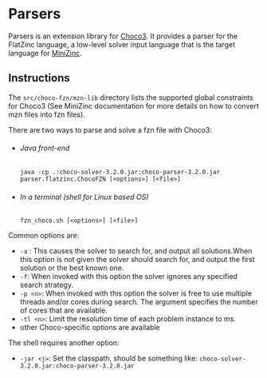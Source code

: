 Parsers
=======

Parsers is an extension library for [Choco3](https://github.com/chocoteam/choco3).
It provides a parser for the FlatZinc language, a low-level solver input language that is the target language for [MiniZinc](http://www.minizinc.org/).

Instructions
------------
The `src/choco-fzn/mzn-lib` directory lists the supported global constraints for Choco3 (See MiniZinc documentation for more details on how to convert mzn files into fzn files).


There are two ways to parse and solve a fzn file with Choco3:

* ###### Java front-end

  ```java -cp .:choco-solver-3.2.0.jar:choco-parser-3.2.0.jar parser.flatzinc.ChocoFZN [<options>] [<file>]```
  
  
* ###### In a terminal (shell for Linux based OS)
  
  ```fzn_choco.sh [<options>] [<file>]```  

Common options are:
* ```-a``` : This causes the solver to search for, and output all solutions.When this option is not given the solver should search for, and output the first solution or the best known one.
* ```-f```: When invoked with this option the solver ignores any specified search strategy.
* ```-p <n>```: When invoked with this option the solver is free to use multiple threads and/or cores during search.  The argument <n> specifies the number of cores that are available. 
* ```-tl <n>```: Limit the resolution time of each problem instance to <n> ms.
* other Choco-specific options are available

The shell requires another option:
* ```-jar <j>```: Set the classpath, should be something like: ```choco-solver-3.2.0.jar:choco-parser-3.2.0.jar```
